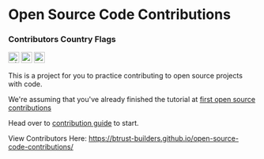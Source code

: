 # Open Source Code Contributions

### Contributors Country Flags
<kbd><img title="Nigeria" alt="Nigeria" src="https://cdn.statically.io/gh/hjnilsson/country-flags/master/svg/ng.svg" width="22"></kbd>
<kbd><img title="Uganda" alt="Uganda" src="https://cdn.statically.io/gh/hjnilsson/country-flags/master/svg/ug.svg" width="22"></kbd>
<kbd><img title="Kenya"   alt="Kenya flag"   src="https://cdn.statically.io/gh/hjnilsson/country-flags/master/svg/ke.svg" width="22"></kbd>

This is a project for you to practice contributing to open source projects with code.

We're assuming that you've already finished the tutorial at [first open source contributions](https://github.com/btrust-builders/first-open-source-contributions)

Head over to [contribution guide](https://github.com/btrust-builders/open-source-code-contributions/blob/main/docs/CONTRIBUTING.md) to start.

View Contributors Here: https://btrust-builders.github.io/open-source-code-contributions/
